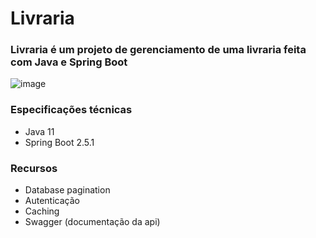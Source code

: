 # Livraria
### Livraria é um projeto de gerenciamento de uma livraria feita com Java e Spring Boot

![image](https://user-images.githubusercontent.com/53010824/124363120-73c36880-dc07-11eb-8f3a-8c7105ee948d.png)

### Especificações técnicas
<ul>
  <li> Java 11 </li>
  <li> Spring Boot 2.5.1 </li>
</ul>

### Recursos
<ul>
  <li> Database pagination </li>
  <li> Autenticação </li>
  <li> Caching </li>
  <li> Swagger (documentação da api) </li>
</ul>
